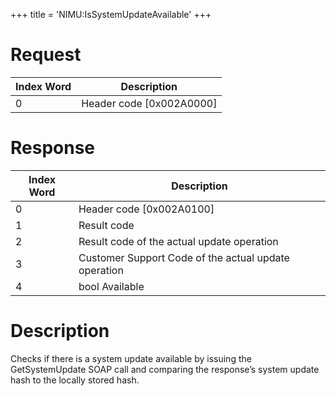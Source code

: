 +++
title = 'NIMU:IsSystemUpdateAvailable'
+++

# Request

| Index Word | Description                |
|------------|----------------------------|
| 0          | Header code \[0x002A0000\] |

# Response

| Index Word | Description                                          |
|------------|------------------------------------------------------|
| 0          | Header code \[0x002A0100\]                           |
| 1          | Result code                                          |
| 2          | Result code of the actual update operation           |
| 3          | Customer Support Code of the actual update operation |
| 4          | bool Available                                       |

# Description

Checks if there is a system update available by issuing the
GetSystemUpdate SOAP call and comparing the response’s system update
hash to the locally stored hash.
